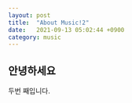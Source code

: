```yaml
---
layout: post
title:  "About Music!2"
date:   2021-09-13 05:02:44 +0900
category: music
---
```


## 안녕하세요
두번 째입니다.